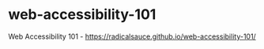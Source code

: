 # web-accessibility-101
Web Accessibility 101 - https://radicalsauce.github.io/web-accessibility-101/
